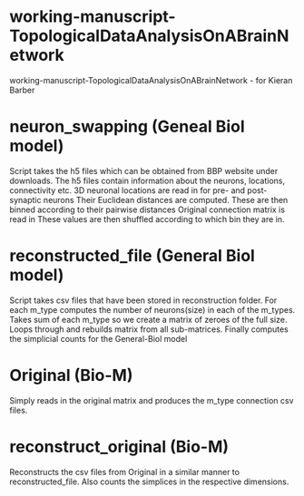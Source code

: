 # working-manuscript-TopologicalDataAnalysisOnABrainNetwork
working-manuscript-TopologicalDataAnalysisOnABrainNetwork - for Kieran Barber

# neuron_swapping (Geneal Biol model)
Script takes the h5 files which can be obtained from BBP website under downloads.
The h5 files contain information about the neurons, locations, connectivity etc.
3D neuronal locations are read in for pre- and post- synaptic neurons
Their Euclidean distances are computed.
These are then binned according to their pairwise distances
Original connection matrix is read in
These values are then shuffled according to which bin they are in.

# reconstructed_file (General Biol model)
Script takes csv files that have been stored in reconstruction folder.
For each m_type computes the number of neurons(size) in each of the m_types.
Takes sum of each m_type so we create a matrix of zeroes of the full size.
Loops through and rebuilds matrix from all sub-matrices.
Finally computes the simplicial counts for the General-Biol model

# Original (Bio-M)
Simply reads in the original matrix and produces the m_type connection csv files.

# reconstruct_original (Bio-M)
Reconstructs the csv files from Original in a similar manner to reconstructed_file.
Also counts the simplices in the respective dimensions.

